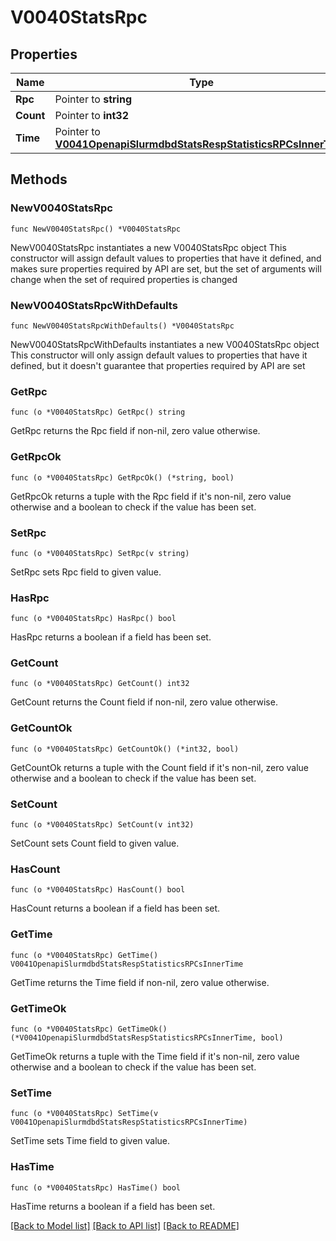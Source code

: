 # V0040StatsRpc

## Properties

Name | Type | Description | Notes
------------ | ------------- | ------------- | -------------
**Rpc** | Pointer to **string** |  | [optional] 
**Count** | Pointer to **int32** |  | [optional] 
**Time** | Pointer to [**V0041OpenapiSlurmdbdStatsRespStatisticsRPCsInnerTime**](V0041OpenapiSlurmdbdStatsRespStatisticsRPCsInnerTime.md) |  | [optional] 

## Methods

### NewV0040StatsRpc

`func NewV0040StatsRpc() *V0040StatsRpc`

NewV0040StatsRpc instantiates a new V0040StatsRpc object
This constructor will assign default values to properties that have it defined,
and makes sure properties required by API are set, but the set of arguments
will change when the set of required properties is changed

### NewV0040StatsRpcWithDefaults

`func NewV0040StatsRpcWithDefaults() *V0040StatsRpc`

NewV0040StatsRpcWithDefaults instantiates a new V0040StatsRpc object
This constructor will only assign default values to properties that have it defined,
but it doesn't guarantee that properties required by API are set

### GetRpc

`func (o *V0040StatsRpc) GetRpc() string`

GetRpc returns the Rpc field if non-nil, zero value otherwise.

### GetRpcOk

`func (o *V0040StatsRpc) GetRpcOk() (*string, bool)`

GetRpcOk returns a tuple with the Rpc field if it's non-nil, zero value otherwise
and a boolean to check if the value has been set.

### SetRpc

`func (o *V0040StatsRpc) SetRpc(v string)`

SetRpc sets Rpc field to given value.

### HasRpc

`func (o *V0040StatsRpc) HasRpc() bool`

HasRpc returns a boolean if a field has been set.

### GetCount

`func (o *V0040StatsRpc) GetCount() int32`

GetCount returns the Count field if non-nil, zero value otherwise.

### GetCountOk

`func (o *V0040StatsRpc) GetCountOk() (*int32, bool)`

GetCountOk returns a tuple with the Count field if it's non-nil, zero value otherwise
and a boolean to check if the value has been set.

### SetCount

`func (o *V0040StatsRpc) SetCount(v int32)`

SetCount sets Count field to given value.

### HasCount

`func (o *V0040StatsRpc) HasCount() bool`

HasCount returns a boolean if a field has been set.

### GetTime

`func (o *V0040StatsRpc) GetTime() V0041OpenapiSlurmdbdStatsRespStatisticsRPCsInnerTime`

GetTime returns the Time field if non-nil, zero value otherwise.

### GetTimeOk

`func (o *V0040StatsRpc) GetTimeOk() (*V0041OpenapiSlurmdbdStatsRespStatisticsRPCsInnerTime, bool)`

GetTimeOk returns a tuple with the Time field if it's non-nil, zero value otherwise
and a boolean to check if the value has been set.

### SetTime

`func (o *V0040StatsRpc) SetTime(v V0041OpenapiSlurmdbdStatsRespStatisticsRPCsInnerTime)`

SetTime sets Time field to given value.

### HasTime

`func (o *V0040StatsRpc) HasTime() bool`

HasTime returns a boolean if a field has been set.


[[Back to Model list]](../README.md#documentation-for-models) [[Back to API list]](../README.md#documentation-for-api-endpoints) [[Back to README]](../README.md)



